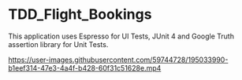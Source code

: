 # TDD_Flight_Bookings
This application uses Espresso for UI Tests, JUnit 4 and Google Truth assertion library for Unit Tests.


https://user-images.githubusercontent.com/59744728/195033990-b1eef314-47e3-4a4f-b428-60f31c51628e.mp4

